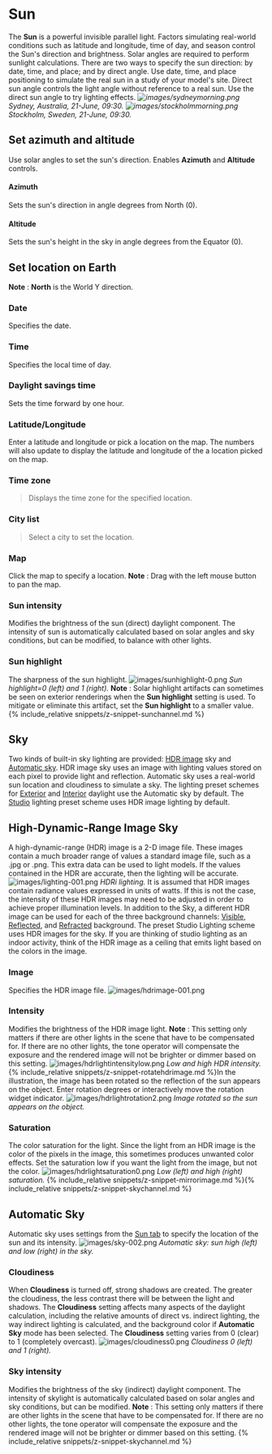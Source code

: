 ---
---


# Sun
The **Sun** is a powerful invisible parallel light. Factors simulating real-world conditions such as latitude and longitude, time of day, and season control the Sun's direction and brightness.
Solar angles are required to perform sunlight calculations. There are two ways to specify the sun direction: by date, time, and place; and by direct angle. Use date, time, and place positioning to simulate the real sun in a study of your model's site. Direct sun angle controls the light angle without reference to a real sun. Use the direct sun angle to try lighting effects.
 *![images/sydneymorning.png](images/sydneymorning.png)* 
*Sydney, Australia, 21-June, 09:30.*
 *![images/stockholmmorning.png](images/stockholmmorning.png)* 
*Stockholm, Sweden, 21-June, 09:30.*

## Set azimuth and altitude
Use solar angles to set the sun's direction. Enables **Azimuth** and **Altitude** controls.

#### Azimuth
Sets the sun's direction in angle degrees from North (0).

#### Altitude
Sets the sun's height in the sky in angle degrees from the Equator (0).

## Set location on Earth
 **Note** : **North** is the World Y direction.

### Date
Specifies the date.

### Time
Specifies the local time of day.

### Daylight savings time
Sets the time forward by one hour.

### Latitude/Longitude
Enter a latitude and longitude or pick a location on the map.
The numbers will also update to display the latitude and longitude of the a location picked on the map.

### Time zone

>Displays the time zone for the specified location.

### City list

>Select a city to set the location.

### Map
Click the map to specify a location.
 **Note** : Drag with the left mouse button to pan the map.

### Sun intensity
Modifies the brightness of the sun (direct) daylight component. The intensity of sun is automatically calculated based on solar angles and sky conditions, but can be modified, to balance with other lights.

### Sun highlight
The sharpness of the sun highlight.
![images/sunhighlight-0.png](images/sunhighlight-0.png)
*Sun highlight=0 (left) and 1 (right).*
 **Note** : Solar highlight artifacts can sometimes be seen on exterior renderings when the **Sun highlight** setting is used. To mitigate or eliminate this artifact, set the **Sun highlight** to a smaller value.
{% include_relative snippets/z-snippet-sunchannel.md %}
## Sky
Two kinds of built-in sky lighting are provided: [HDR image](lighting-advanced-tab.html#hdri) sky and [Automatic sky](#automatic-sky). HDR image sky uses an image with lighting values stored on each pixel to provide light and reflection. Automatic sky uses a real-world sun location and cloudiness to simulate a sky.
The lighting preset schemes for [Exterior](lighting-tab.html#exterior-daylight) and [Interior](lighting-tab.html#interior-daylight) daylight use the Automatic sky by default. The [Studio](lighting-tab.html#studio-lighting) lighting preset scheme uses HDR image lighting by default.

## High-Dynamic-Range Image Sky
A high-dynamic-range (HDR) image is a 2-D image file. These images contain a much broader range of values a standard image file, such as a .jpg or .png. This extra data can be used to light models. If the values contained in the HDR are accurate, then the lighting will be accurate.
![images/lighting-001.png](images/lighting-001.png)
*HDRi lighting.*
It is assumed that HDR images contain radiance values expressed in units of watts. If this is not the case, the intensity of these HDR images may need to be adjusted in order to achieve proper illumination levels.
In addition to the Sky, a different HDR image can be used for each of the three background channels: [Visible](environment-tab.html#advanced-background), [Reflected](environment-tab.html#advanced-background), and [Refracted](environment-tab.html#advanced-background) background.
The preset Studio Lighting scheme uses HDR images for the sky. If you are thinking of studio lighting as an indoor activity, think of the HDR image as a ceiling that emits light based on the colors in the image.

### Image
Specifies the HDR image file.
![images/hdrimage-001.png](images/hdrimage-001.png)

### Intensity
Modifies the brightness of the HDR image light.
 **Note** : This setting only matters if there are other lights in the scene that have to be compensated for. If there are no other lights, the tone operator will compensate the exposure and the rendered image will not be brighter or dimmer based on this setting.
![images/hdrlightintensitylow.png](images/hdrlightintensitylow.png)
*Low and high HDR intensity.*
{% include_relative snippets/z-snippet-rotatehdrimage.md %}In the illustration, the image has been rotated so the reflection of the sun appears on the object. Enter rotation degrees or interactively move the rotation widget indicator.
![images/hdrlightrotation2.png](images/hdrlightrotation2.png)
*Image rotated so the sun appears on the object.*

### Saturation
The color saturation for the light. Since the light from an HDR image is the color of the pixels in the image, this sometimes produces unwanted color effects. Set the saturation low if you want the light from the image, but not the color.
![images/hdrlightsaturation0.png](images/hdrlightsaturation0.png)
*Low (left) and high (right) saturation.*
{% include_relative snippets/z-snippet-mirrorimage.md %}{% include_relative snippets/z-snippet-skychannel.md %}
## Automatic Sky
Automatic sky uses settings from the [Sun tab](sun-and-sky-tabs.html) to specify the location of the sun and its intensity.
![images/sky-002.png](images/sky-002.png)
*Automatic sky: sun high (left) and low (right) in the sky.*

### Cloudiness
When **Cloudiness** is turned off, strong shadows are created. The greater the cloudiness, the less contrast there will be between the light and shadows.
The **Cloudiness** setting affects many aspects of the daylight calculation, including the relative amounts of direct vs. indirect lighting, the way indirect lighting is calculated, and the background color if **Automatic Sky** mode has been selected. The **Cloudiness** setting varies from 0 (clear) to 1 (completely overcast).
![images/cloudiness0.png](images/cloudiness0.png)
*Cloudiness 0 (left) and 1 (right).*

### Sky intensity
Modifies the brightness of the sky (indirect) daylight component. The intensity of skylight is automatically calculated based on solar angles and sky conditions, but can be modified.
 **Note** : This setting only matters if there are other lights in the scene that have to be compensated for. If there are no other lights, the tone operator will compensate the exposure and the rendered image will not be brighter or dimmer based on this setting.
{% include_relative snippets/z-snippet-skychannel.md %}&#160;

